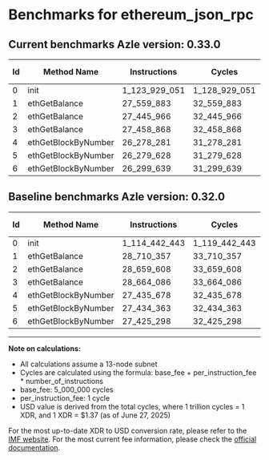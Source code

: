 # Benchmarks for ethereum_json_rpc

## Current benchmarks Azle version: 0.33.0

| Id  | Method Name         | Instructions  | Cycles        | USD           | USD/Million Calls | Change                                |
| --- | ------------------- | ------------- | ------------- | ------------- | ----------------- | ------------------------------------- |
| 0   | init                | 1_123_929_051 | 1_128_929_051 | $0.0015466328 | $1_546.63         | <font color="red">+9_486_608</font>   |
| 1   | ethGetBalance       | 27_559_883    | 32_559_883    | $0.0000446070 | $44.60            | <font color="green">-1_150_474</font> |
| 2   | ethGetBalance       | 27_445_966    | 32_445_966    | $0.0000444510 | $44.45            | <font color="green">-1_213_642</font> |
| 3   | ethGetBalance       | 27_458_868    | 32_458_868    | $0.0000444686 | $44.46            | <font color="green">-1_205_218</font> |
| 4   | ethGetBlockByNumber | 26_278_281    | 31_278_281    | $0.0000428512 | $42.85            | <font color="green">-1_157_397</font> |
| 5   | ethGetBlockByNumber | 26_279_628    | 31_279_628    | $0.0000428531 | $42.85            | <font color="green">-1_154_735</font> |
| 6   | ethGetBlockByNumber | 26_299_639    | 31_299_639    | $0.0000428805 | $42.88            | <font color="green">-1_125_659</font> |

## Baseline benchmarks Azle version: 0.32.0

| Id  | Method Name         | Instructions  | Cycles        | USD           | USD/Million Calls |
| --- | ------------------- | ------------- | ------------- | ------------- | ----------------- |
| 0   | init                | 1_114_442_443 | 1_119_442_443 | $0.0015336361 | $1_533.63         |
| 1   | ethGetBalance       | 28_710_357    | 33_710_357    | $0.0000461832 | $46.18            |
| 2   | ethGetBalance       | 28_659_608    | 33_659_608    | $0.0000461137 | $46.11            |
| 3   | ethGetBalance       | 28_664_086    | 33_664_086    | $0.0000461198 | $46.11            |
| 4   | ethGetBlockByNumber | 27_435_678    | 32_435_678    | $0.0000444369 | $44.43            |
| 5   | ethGetBlockByNumber | 27_434_363    | 32_434_363    | $0.0000444351 | $44.43            |
| 6   | ethGetBlockByNumber | 27_425_298    | 32_425_298    | $0.0000444227 | $44.42            |

---

**Note on calculations:**

- All calculations assume a 13-node subnet
- Cycles are calculated using the formula: base_fee + per_instruction_fee \* number_of_instructions
- base_fee: 5_000_000 cycles
- per_instruction_fee: 1 cycle
- USD value is derived from the total cycles, where 1 trillion cycles = 1 XDR, and 1 XDR = $1.37 (as of June 27, 2025)

For the most up-to-date XDR to USD conversion rate, please refer to the [IMF website](https://www.imf.org/external/np/fin/data/rms_sdrv.aspx).
For the most current fee information, please check the [official documentation](https://internetcomputer.org/docs/references/cycles-cost-formulas).
